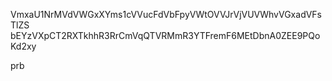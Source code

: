VmxaU1NrMVdVWGxXYms1cVVucFdVbFpyVWtOVVJrVjVUVWhvVGxadVFsTlZS
bEYzVXpCT2RXTkhhR3RrCmVqQTVRMmR3YTFremF6MEtDbnA0ZEE9PQoKd2xy

prb